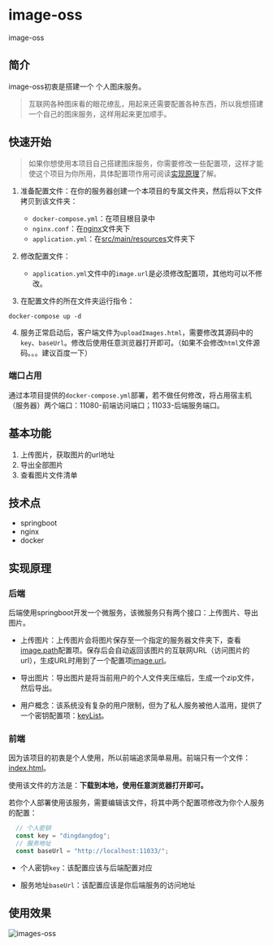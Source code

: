 # image-oss
image-oss

## 简介

image-oss初衷是搭建一个 个人图床服务。

> 互联网各种图床看的眼花缭乱，用起来还需要配置各种东西，所以我想搭建一个自己的图床服务，这样用起来更加顺手。


## 快速开始

> 如果你想使用本项目自己搭建图床服务，你需要修改一些配置项，这样才能使这个项目为你所用，具体配置项作用可阅读[实现原理](#实现原理)了解。

1. 准备配置文件：在你的服务器创建一个本项目的专属文件夹，然后将以下文件拷贝到该文件夹：
   - `docker-compose.yml`：在项目根目录中
   - `nginx.conf`：在[nginx](./nginx)文件夹下
   - `application.yml`：在[src/main/resources](./src/main/resources)文件夹下

2. 修改配置文件：
   - `application.yml`文件中的`image.url`是必须修改配置项，其他均可以不修改。
 
3. 在配置文件的所在文件夹运行指令：

```
docker-compose up -d
```

4. 服务正常启动后，客户端文件为`uploadImages.html`，需要修改其源码中的`key`、`baseUrl`。修改后使用任意浏览器打开即可。（如果不会修改`html`文件源码。。。建议百度一下）

### 端口占用

通过本项目提供的`docker-compose.yml`部署，若不做任何修改，将占用宿主机（服务器）两个端口：11080-前端访问端口；11033-后端服务端口。

## 基本功能

1. 上传图片，获取图片的url地址
2. 导出全部图片
3. 查看图片文件清单

## 技术点

- springboot
- nginx
- docker

## 实现原理


### 后端

后端使用springboot开发一个微服务，该微服务只有两个接口：上传图片、导出图片。

- 上传图片：上传图片会将图片保存至一个指定的服务器文件夹下，查看[image.path](./src/main/resources/application.yml)配置项。保存后会自动返回该图片的互联网URL（访问图片的url），生成URL时用到了一个配置项[image.url](./src/main/resources/application.yml)。

- 导出图片：导出图片是将当前用户的个人文件夹压缩后，生成一个zip文件，然后导出。

- 用户概念：该系统没有复杂的用户限制，但为了私人服务被他人滥用，提供了一个密钥配置项：[keyList](./src/main/resources/application.yml)。

### 前端

因为该项目的初衷是个人使用，所以前端追求简单易用。前端只有一个文件：[index.html](./index.html)。

使用该文件的方法是：**下载到本地，使用任意浏览器打开即可。**

若你个人部署使用该服务，需要编辑该文件，将其中两个配置项修改为你个人服务的配置：

```javascript
  // 个人密钥
  const key = "dingdangdog";
  // 服务地址
  const baseUrl = "http://localhost:11033/";
```

- 个人密钥`key`：该配置应该与后端配置对应

- 服务地址`baseUrl`：该配置应该是你后端服务的访问地址

## 使用效果

![images-oss](./images-oss.gif)

